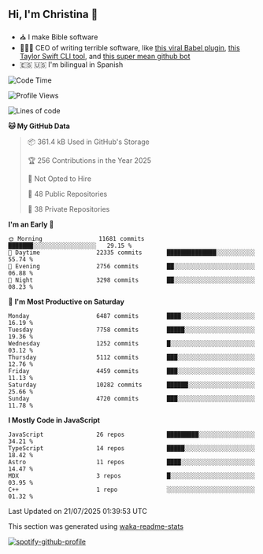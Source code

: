 ## Hi, I'm Christina 👋

- ⛪️ I make Bible software
- 👩🏼‍💻 CEO of writing terrible software, like [this viral Babel plugin](https://www.instagram.com/reel/Cxvwz76vBus/), [this Taylor Swift CLI tool](https://github.com/christina-de-martinez/swift-commits), and [this super mean github bot](https://github.com/christina-de-martinez/roast-my-code)
- 🇪🇸 🇺🇸 I'm bilingual in Spanish

<!--START_SECTION:waka-->
![Code Time](http://img.shields.io/badge/Code%20Time-221%20hrs%207%20mins-blue)

![Profile Views](http://img.shields.io/badge/Profile%20Views-2-blue)

![Lines of code](https://img.shields.io/badge/From%20Hello%20World%20I%27ve%20Written-25.2%20million%20lines%20of%20code-blue)

**🐱 My GitHub Data** 

> 📦 361.4 kB Used in GitHub's Storage 
 > 
> 🏆 256 Contributions in the Year 2025
 > 
> 🚫 Not Opted to Hire
 > 
> 📜 48 Public Repositories 
 > 
> 🔑 38 Private Repositories 
 > 
**I'm an Early 🐤** 

```text
🌞 Morning                11681 commits       ███████░░░░░░░░░░░░░░░░░░   29.15 % 
🌆 Daytime                22335 commits       ██████████████░░░░░░░░░░░   55.74 % 
🌃 Evening                2756 commits        ██░░░░░░░░░░░░░░░░░░░░░░░   06.88 % 
🌙 Night                  3298 commits        ██░░░░░░░░░░░░░░░░░░░░░░░   08.23 % 
```
📅 **I'm Most Productive on Saturday** 

```text
Monday                   6487 commits        ████░░░░░░░░░░░░░░░░░░░░░   16.19 % 
Tuesday                  7758 commits        █████░░░░░░░░░░░░░░░░░░░░   19.36 % 
Wednesday                1252 commits        █░░░░░░░░░░░░░░░░░░░░░░░░   03.12 % 
Thursday                 5112 commits        ███░░░░░░░░░░░░░░░░░░░░░░   12.76 % 
Friday                   4459 commits        ███░░░░░░░░░░░░░░░░░░░░░░   11.13 % 
Saturday                 10282 commits       ██████░░░░░░░░░░░░░░░░░░░   25.66 % 
Sunday                   4720 commits        ███░░░░░░░░░░░░░░░░░░░░░░   11.78 % 
```


**I Mostly Code in JavaScript** 

```text
JavaScript               26 repos            █████████░░░░░░░░░░░░░░░░   34.21 % 
TypeScript               14 repos            █████░░░░░░░░░░░░░░░░░░░░   18.42 % 
Astro                    11 repos            ████░░░░░░░░░░░░░░░░░░░░░   14.47 % 
MDX                      3 repos             █░░░░░░░░░░░░░░░░░░░░░░░░   03.95 % 
C++                      1 repo              ░░░░░░░░░░░░░░░░░░░░░░░░░   01.32 % 
```




 Last Updated on 21/07/2025 01:39:53 UTC
<!--END_SECTION:waka-->

This section was generated using [waka-readme-stats](https://github.com/anmol098/waka-readme-stats)

[![spotify-github-profile](https://spotify-github-profile.kittinanx.com/api/view?uid=1228436873&cover_image=true&theme=default&show_offline=false&background_color=121212&interchange=false&bar_color=53b14f&bar_color_cover=false)](https://spotify-github-profile.kittinanx.com/api/view?uid=1228436873&redirect=true)
